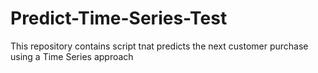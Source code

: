 # Predict-Time-Series-Test
This repository contains script tnat predicts the next customer purchase using a Time Series approach
